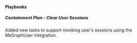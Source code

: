 
#### Playbooks

##### Containment Plan - Clear User Sessions

Added new tasks to support revoking user's sessions using the MsGraphUser integration.